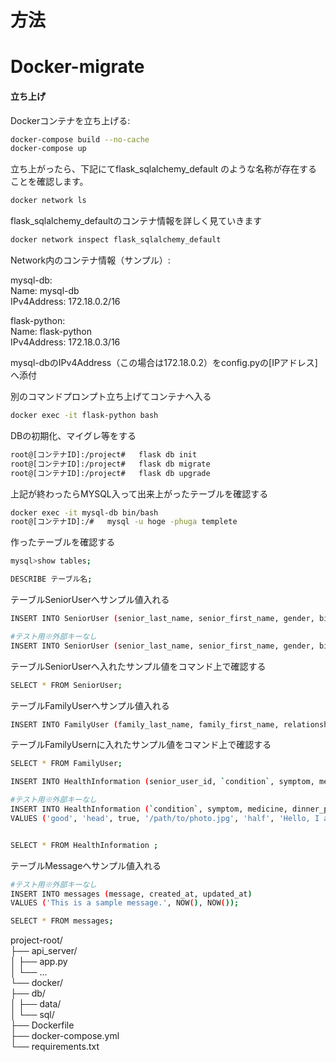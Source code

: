 # 方法


# Docker-migrate

#### 立ち上げ
Dockerコンテナを立ち上げる:

```bash
docker-compose build --no-cache
docker-compose up 
```

立ち上がったら、下記にてflask_sqlalchemy_default のような名称が存在することを確認します。

```bash
docker network ls
```

flask_sqlalchemy_defaultのコンテナ情報を詳しく見ていきます  
```bash
docker network inspect flask_sqlalchemy_default
```

Network内のコンテナ情報（サンプル）:

mysql-db:  
Name: mysql-db  
IPv4Address: 172.18.0.2/16

flask-python:  
Name: flask-python  
IPv4Address: 172.18.0.3/16  

mysql-dbのIPv4Address（この場合は172.18.0.2）をconfig.pyの[IPアドレス]へ添付

別のコマンドプロンプト立ち上げてコンテナへ入る  

```bash
docker exec -it flask-python bash
```
DBの初期化、マイグレ等をする  
```bash
root@[コンテナID]:/project#   flask db init
root@[コンテナID]:/project#   flask db migrate
root@[コンテナID]:/project#   flask db upgrade
```

上記が終わったらMYSQL入って出来上がったテーブルを確認する  

```bash
docker exec -it mysql-db bin/bash
root@[コンテナID]:/#   mysql -u hoge -phuga templete
```

作ったテーブルを確認する  
```bash
mysql>show tables;

DESCRIBE テーブル名;

```

テーブルSeniorUserへサンプル値入れる  
```bash
INSERT INTO SeniorUser (senior_last_name, senior_first_name, gender, birth_date, senior_email, senior_tel, health_status, medication, medication_frequency, senior_user_uid, family_id, senior_password, created_at, updated_at) VALUES ('Smith', 'John', 'Male', '1990-01-01', 'john.smith@example.com', '123-456-7890', 'Good', true, 'Once a day', 'uid123', 1, 'password123', NOW(), NOW());

#テスト用※外部キーなし
INSERT INTO SeniorUser (senior_last_name, senior_first_name, gender, birth_date, senior_email, senior_tel, health_status, medication, medication_frequency, senior_user_uid, senior_password, created_at, updated_at) VALUES ('Smith', 'John', 'Male', '1990-01-01', 'john.smith@example.com', '123-456-7890', 'Good', true, 'Once a day', 'uid123', 'password123', NOW(), NOW());
```

テーブルSeniorUserへ入れたサンプル値をコマンド上で確認する  
```bash
SELECT * FROM SeniorUser;
```


テーブルFamilyUserへサンプル値入れる  
```bash
INSERT INTO FamilyUser (family_last_name, family_first_name, relationship_with_senior, family_email, family_tel, family_password, family_uid, created_at, updated_at) VALUES ('Doe', 'Jane', 'Daughter', 'jane.doe@example.com', '987-654-3210', 'family_password123', 'family_uid123', NOW(), NOW());

```
テーブルFamilyUsernに入れたサンプル値をコマンド上で確認する  
```bash
SELECT * FROM FamilyUser;
```
```bash
INSERT INTO HealthInformation (senior_user_id, `condition`, symptom, medicine, dinner_photo,degree ,voice_text, registered_at, updated_at)  VALUES (7, 'good', 'head', 1, '', 'Hello, I am feeling good.', NOW(), NOW());

#テスト用※外部キーなし
INSERT INTO HealthInformation (`condition`, symptom, medicine, dinner_photo, degree, voice_text, created_at, updated_at)
VALUES ('good', 'head', true, '/path/to/photo.jpg', 'half', 'Hello, I am feeling good.', NOW(), NOW());


SELECT * FROM HealthInformation ;

```

テーブルMessageへサンプル値入れる  

```bash
#テスト用※外部キーなし
INSERT INTO messages (message, created_at, updated_at)
VALUES ('This is a sample message.', NOW(), NOW());

SELECT * FROM messages;
```

project-root/  
├── api_server/  
│   ├── app.py  
│   └── ...  
└── docker/   
        ├── db/  
        │   ├── data/  
        │   └── sql/  
        ├── Dockerfile  
        ├── docker-compose.yml  
        └── requirements.txt  

